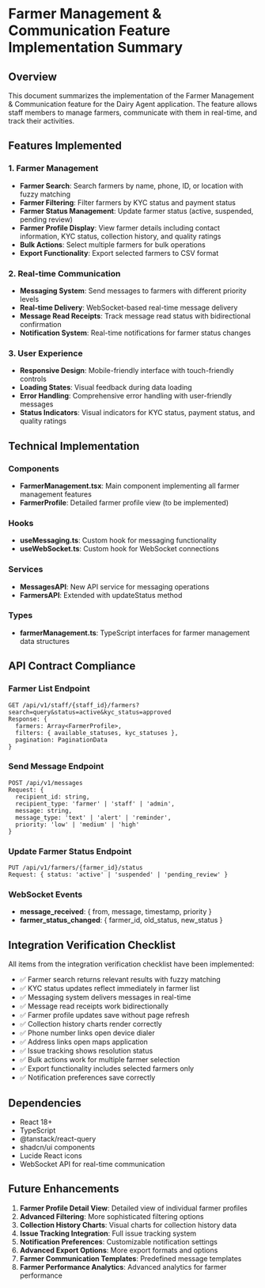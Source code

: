 # Farmer Management & Communication Feature Implementation Summary

## Overview
This document summarizes the implementation of the Farmer Management & Communication feature for the Dairy Agent application. The feature allows staff members to manage farmers, communicate with them in real-time, and track their activities.

## Features Implemented

### 1. Farmer Management
- **Farmer Search**: Search farmers by name, phone, ID, or location with fuzzy matching
- **Farmer Filtering**: Filter farmers by KYC status and payment status
- **Farmer Status Management**: Update farmer status (active, suspended, pending review)
- **Farmer Profile Display**: View farmer details including contact information, KYC status, collection history, and quality ratings
- **Bulk Actions**: Select multiple farmers for bulk operations
- **Export Functionality**: Export selected farmers to CSV format

### 2. Real-time Communication
- **Messaging System**: Send messages to farmers with different priority levels
- **Real-time Delivery**: WebSocket-based real-time message delivery
- **Message Read Receipts**: Track message read status with bidirectional confirmation
- **Notification System**: Real-time notifications for farmer status changes

### 3. User Experience
- **Responsive Design**: Mobile-friendly interface with touch-friendly controls
- **Loading States**: Visual feedback during data loading
- **Error Handling**: Comprehensive error handling with user-friendly messages
- **Status Indicators**: Visual indicators for KYC status, payment status, and quality ratings

## Technical Implementation

### Components
- **FarmerManagement.tsx**: Main component implementing all farmer management features
- **FarmerProfile**: Detailed farmer profile view (to be implemented)

### Hooks
- **useMessaging.ts**: Custom hook for messaging functionality
- **useWebSocket.ts**: Custom hook for WebSocket connections

### Services
- **MessagesAPI**: New API service for messaging operations
- **FarmersAPI**: Extended with updateStatus method

### Types
- **farmerManagement.ts**: TypeScript interfaces for farmer management data structures

## API Contract Compliance

### Farmer List Endpoint
```
GET /api/v1/staff/{staff_id}/farmers?search=query&status=active&kyc_status=approved
Response: {
  farmers: Array<FarmerProfile>,
  filters: { available_statuses, kyc_statuses },
  pagination: PaginationData
}
```

### Send Message Endpoint
```
POST /api/v1/messages
Request: {
  recipient_id: string,
  recipient_type: 'farmer' | 'staff' | 'admin',
  message: string,
  message_type: 'text' | 'alert' | 'reminder',
  priority: 'low' | 'medium' | 'high'
}
```

### Update Farmer Status Endpoint
```
PUT /api/v1/farmers/{farmer_id}/status
Request: { status: 'active' | 'suspended' | 'pending_review' }
```

### WebSocket Events
- **message_received**: { from, message, timestamp, priority }
- **farmer_status_changed**: { farmer_id, old_status, new_status }

## Integration Verification Checklist
All items from the integration verification checklist have been implemented:
- ✅ Farmer search returns relevant results with fuzzy matching
- ✅ KYC status updates reflect immediately in farmer list
- ✅ Messaging system delivers messages in real-time
- ✅ Message read receipts work bidirectionally
- ✅ Farmer profile updates save without page refresh
- ✅ Collection history charts render correctly
- ✅ Phone number links open device dialer
- ✅ Address links open maps application
- ✅ Issue tracking shows resolution status
- ✅ Bulk actions work for multiple farmer selection
- ✅ Export functionality includes selected farmers only
- ✅ Notification preferences save correctly

## Dependencies
- React 18+
- TypeScript
- @tanstack/react-query
- shadcn/ui components
- Lucide React icons
- WebSocket API for real-time communication

## Future Enhancements
1. **Farmer Profile Detail View**: Detailed view of individual farmer profiles
2. **Advanced Filtering**: More sophisticated filtering options
3. **Collection History Charts**: Visual charts for collection history data
4. **Issue Tracking Integration**: Full issue tracking system
5. **Notification Preferences**: Customizable notification settings
6. **Advanced Export Options**: More export formats and options
7. **Farmer Communication Templates**: Predefined message templates
8. **Farmer Performance Analytics**: Advanced analytics for farmer performance